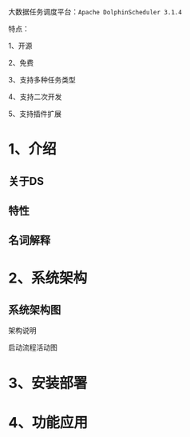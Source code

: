 大数据任务调度平台：`Apache DolphinScheduler 3.1.4`

特点：

1、开源

2、免费

3、支持多种任务类型

4、支持二次开发

5、支持插件扩展



# 1、介绍

## 关于DS



## 特性



## 名词解释







# 2、系统架构

## 系统架构图

架构说明

启动流程活动图





# 3、安装部署



# 4、功能应用



